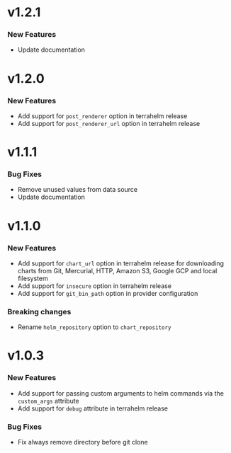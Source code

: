 # v1.2.1

### New Features

- Update documentation


# v1.2.0

### New Features

- Add support for `post_renderer` option in terrahelm release
- Add support for `post_renderer_url` option in terrahelm release

# v1.1.1

### Bug Fixes

- Remove unused values from data source
- Update documentation

# v1.1.0

### New Features

- Add support for `chart_url` option in terrahelm release for downloading charts from Git, Mercurial, HTTP, Amazon S3, Google GCP and local filesystem
- Add support for `insecure` option in terrahelm release
- Add support for `git_bin_path` option in provider configuration

### Breaking changes

- Rename `helm_repository` option to `chart_repository`

# v1.0.3

### New Features

- Add support for passing custom arguments to helm commands via the `custom_args` attribute
- Add support for `debug` attribute in terrahelm release

### Bug Fixes

- Fix always remove directory before git clone
